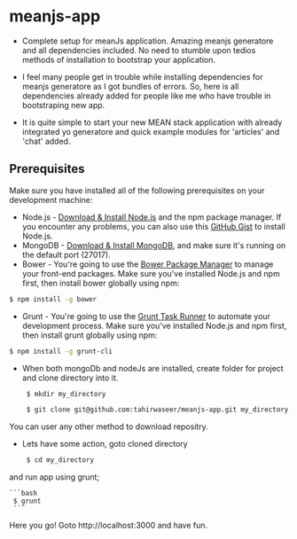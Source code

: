 # meanjs-app
* Complete setup for meanJs application. Amazing meanjs generatore and all dependencies included.
No need to stumble upon tedios methods of installation to bootstrap your application.

* I feel many people get in trouble while installing dependencies for meanjs generatore as I got bundles of errors. So, here is all dependencies already added for people like me who have trouble in bootstraping new app.
* It is quite simple to start your new MEAN stack application with already integrated yo generatore and quick example modules for 'articles' and 'chat' added.

## Prerequisites
Make sure you have installed all of the following prerequisites on your development machine:
* Node.js - [Download & Install Node.js](http://www.nodejs.org/download/) and the npm package manager. If you encounter any problems, you can also use this [GitHub Gist](https://gist.github.com/isaacs/579814) to install Node.js.
* MongoDB - [Download & Install MongoDB](http://www.mongodb.org/downloads), and make sure it's running on the default port (27017).
* Bower - You're going to use the [Bower Package Manager](http://bower.io/) to manage your front-end packages. Make sure you've installed Node.js and npm first, then install bower globally using npm:

```bash
$ npm install -g bower
```

* Grunt - You're going to use the [Grunt Task Runner](http://gruntjs.com/) to automate your development process. Make sure you've installed Node.js and npm first, then install grunt globally using npm:

```bash
$ npm install -g grunt-cli
```
* When both mongoDb and nodeJs are installed, create folder for project and clone directory into it.

   ```bash
	$ mkdir my_directory
   ```

   ```bash
	$ git clone git@github.com:tahirwaseer/meanjs-app.git my_directory
   ```
 You can user any other method to download repositry. 
 * Lets have some action, goto cloned directory

	```bash
	 $ cd my_directory
	```
and run app using grunt;

	```bash
	 $ grunt
	 ```
Here you go! Goto http://localhost:3000 and have fun.
